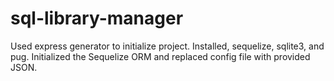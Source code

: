 # sql-library-manager

Used express generator to initialize project. Installed, sequelize, sqlite3, and pug. Initialized the Sequelize ORM and replaced config file with provided JSON.
